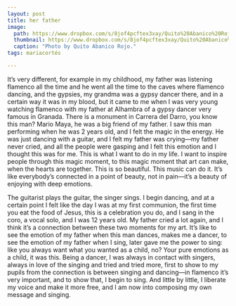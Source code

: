 ```yaml
---
layout: post
title: her father
image:
  path: https://www.dropbox.com/s/8jof4pcftex3xay/Quito%20Abanico%20Rojo.png?raw=1
  thumbnail: https://www.dropbox.com/s/8jof4pcftex3xay/Quito%20Abanico%20Rojo.png?raw=1
  caption: "Photo by Quito Abanico Rojo."
tags: mariacortés

---
```


It’s very different, for example in my childhood, my father was listening flamenco all the time and he went all the time to the caves where flamenco dancing, and the gypsies, my grandma was a gypsy dancer there, and in a certain way it was in my blood, but it came to me when I was very young watching flamenco with my father at Alhambra of a gypsy dancer very famous in Granada. There is a monument in Carrera del Darro, you know this man? Mario Maya, he was a big friend of my father. I saw this man performing when he was 2 years old, and I felt the magic in the energy. He was just dancing with a guitar, and I felt my father was crying—my father never cried, and all the people were gasping and I felt this emotion and I thought this was for me. This is what I want to do in my life. I want to inspire people through this magic moment, to this magic moment that art can make, when the hearts are together. This is so beautiful. This music can do it. It’s like everybody’s connected in a point of beauty, not in pain—it’s a beauty of enjoying with deep emotions.

The guitarist plays the guitar, the singer sings. I begin dancing, and at a certain point I felt like the day I was at my first communion, the first time you eat the food of Jesus, this is a celebration you do, and I sang in the coro, a vocal solo, and I was 12 years old. My father cried a lot again, and I think it’s a connection between these two moments for my art. It’s like to see the emotion of my father when this man dances, makes me a dancer, to see the emotion of my father when I sing, later gave me the power to sing: like you always want what you wanted as a child, no? Your pure emotions as a child, it was this. Being a dancer, I was always in contact with singers, always in love of the singing and tried and tried more, first to show to my pupils from the connection is between singing and dancing—in flamenco it’s very important, and to show that, I begin to sing. And little by little, I liberate my voice and make it more free, and I am now into composing my own message and singing. 